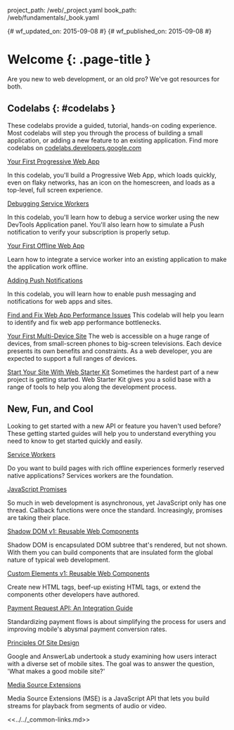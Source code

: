 project_path: /web/_project.yaml
book_path: /web/fundamentals/_book.yaml

{# wf_updated_on: 2015-09-08 #}
{# wf_published_on: 2015-09-08 #}

# Welcome {: .page-title }

Are you new to web development, or an old pro? We've got resources for both. 


## Codelabs {: #codelabs }

These codelabs provide a guided, tutorial, hands-on coding experience. Most
codelabs will step you through the process of building a small application,
or adding a new feature to an existing application.  Find more codelabs on
[codelabs.developers.google.com](https://codelabs.developers.google.com/?cat=Web)

<div class="attempt-left">
  <a href="codelabs/your-first-pwapp/">
    Your First Progressive Web App
  </a>
  <p>
    In this codelab, you'll build a Progressive Web App, which loads quickly,
    even on flaky networks, has an icon on the homescreen, and loads as a
    top-level, full screen experience.
  </p>
</div>
<div class="attempt-right">
  <a href="codelabs/debugging-service-workers/">
    Debugging Service Workers
  </a>
  <p>
    In this codelab, you'll learn how to debug a service worker using the new
    DevTools Application panel. You'll also learn how to simulate a Push
    notification to verify your subscription is properly setup.
  </p>
</div>

<div style="clear:both"></div>

<div class="attempt-left">
  <a href="codelabs/offline/">
    Your First Offline Web App
  </a>
  <p>
    Learn how to integrate a service worker into an existing application to
    make the application work offline.
  </p>
</div>
<div class="attempt-right">
  <a href="codelabs/push-notifications/">
    Adding Push Notifications
  </a>
  <p>
    In this codelab, you will learn how to enable push messaging and
    notifications for web apps and sites.
  </p>
</div>

<div style="clear:both"></div>

[Find and Fix Web App Performance Issues](codelabs/web-perf/)
This codelab will help you learn to identify and fix web app performance bottlenecks.

[Your First Multi-Device Site](your-first-multi-screen-site/)
The web is accessible on a huge range of devices, from small-screen phones to
big-screen televisions. Each device presents its own benefits and constraints.
As a web developer, you are expected to support a full ranges of devices.

[Start Your Site With Web Starter Kit](web-starter-kit/)
Sometimes the hardest part of a new project is getting started. Web Starter
Kit gives you a solid base with a range of tools to help you along the
development process.


## New, Fun, and Cool

Looking to get started with a new API or feature you haven't used before? 
These getting started guides will help you to understand everything you need
to know to get started quickly and easily.

<div class="attempt-left">
  <a href="primers/service-workers">
    Service Workers
  </a>
  <p>
    Do you want to build pages with rich offline experiences formerly
    reserved native applications? Services workers are the foundation.
  </p>
</div>
<div class="attempt-right">
  <a href="primers/promises">
    JavaScript Promises
  </a>
  <p>
    So much in web development is asynchronous, yet JavaScript only has one
    thread. Callback functions were once the standard. Increasingly, promises
    are taking their place.
  </p>
</div>

<div style="clear:both"></div>

<div class="attempt-left">
  <a href="primers/shadowdom">
    Shadow DOM v1: Reusable Web Components
  </a>
  <p>
    Shadow DOM is encapsulated DOM subtree that's rendered, but not shown.
    With them you can build components that are insulated form the global
    nature of typical web development.
  </p>
</div>
<div class="attempt-right">
  <a href="primers/customelements">
    Custom Elements v1: Reusable Web Components
  </a>
  <p>
    Create new HTML tags, beef-up existing HTML tags, or extend the
    components other developers have authored.
  </p>
</div>

<div style="clear:both"></div>

<div class="attempt-left">
  <a href="primers/payment-request/">
    Payment Request API: An Integration Guide
  </a>
  <p>
    Standardizing payment flows is about simplifying the process for users
    and improving mobile's abysmal payment conversion rates.
  </p>
</div>
<div class="attempt-right">
  <a href="principles/">
    Principles Of Site Design
  </a>
  <p>
    Google and AnswerLab undertook a study examining how users interact with a
    diverse set of mobile sites. The goal was to answer the question,
    'What makes a good mobile site?'
  </p>
</div>

<div style="clear:both"></div>

<div class="attempt-left">
  <a href="primers/media-source-extensions">
    Media Source Extensions
  </a>
  <p>
    Media Source Extensions (MSE) is a JavaScript API that lets you build
    streams for playback from segments of audio or video.
  </p>
</div>

<div style="clear:both"></div>

<<../../_common-links.md>>
